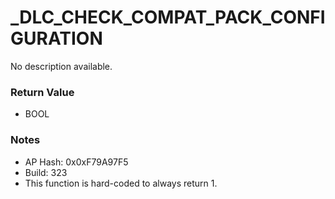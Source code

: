 # _DLC_CHECK_COMPAT_PACK_CONFIGURATION

No description available.

### Return Value
* BOOL

### Notes
* AP Hash: 0x0xF79A97F5
* Build: 323
* This function is hard-coded to always return 1.

